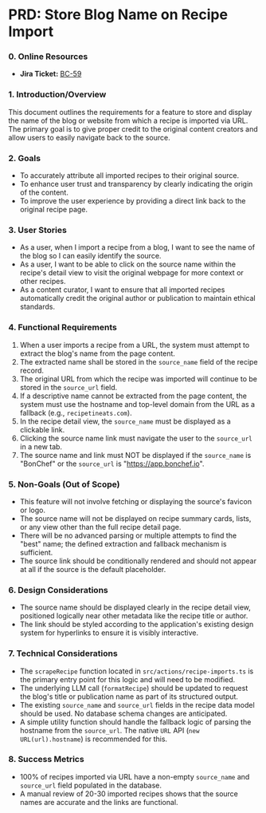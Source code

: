 # PRD: Store Blog Name on Recipe Import

### 0. Online Resources
*   **Jira Ticket:** [BC-59](https://bonchef.atlassian.net/browse/BC-59)

### 1. Introduction/Overview
This document outlines the requirements for a feature to store and display the name of the blog or website from which a recipe is imported via URL. The primary goal is to give proper credit to the original content creators and allow users to easily navigate back to the source.

### 2. Goals
*   To accurately attribute all imported recipes to their original source.
*   To enhance user trust and transparency by clearly indicating the origin of the content.
*   To improve the user experience by providing a direct link back to the original recipe page.

### 3. User Stories
*   As a user, when I import a recipe from a blog, I want to see the name of the blog so I can easily identify the source.
*   As a user, I want to be able to click on the source name within the recipe's detail view to visit the original webpage for more context or other recipes.
*   As a content curator, I want to ensure that all imported recipes automatically credit the original author or publication to maintain ethical standards.

### 4. Functional Requirements
1.  When a user imports a recipe from a URL, the system must attempt to extract the blog's name from the page content.
2.  The extracted name shall be stored in the `source_name` field of the recipe record.
3.  The original URL from which the recipe was imported will continue to be stored in the `source_url` field.
4.  If a descriptive name cannot be extracted from the page content, the system must use the hostname and top-level domain from the URL as a fallback (e.g., `recipetineats.com`).
5.  In the recipe detail view, the `source_name` must be displayed as a clickable link.
6.  Clicking the source name link must navigate the user to the `source_url` in a new tab.
7.  The source name and link must NOT be displayed if the `source_name` is "BonChef" or the `source_url` is "https://app.bonchef.io".

### 5. Non-Goals (Out of Scope)
*   This feature will not involve fetching or displaying the source's favicon or logo.
*   The source name will not be displayed on recipe summary cards, lists, or any view other than the full recipe detail page.
*   There will be no advanced parsing or multiple attempts to find the "best" name; the defined extraction and fallback mechanism is sufficient.
*   The source link should be conditionally rendered and should not appear at all if the source is the default placeholder.

### 6. Design Considerations
*   The source name should be displayed clearly in the recipe detail view, positioned logically near other metadata like the recipe title or author.
*   The link should be styled according to the application's existing design system for hyperlinks to ensure it is visibly interactive.

### 7. Technical Considerations
*   The `scrapeRecipe` function located in `src/actions/recipe-imports.ts` is the primary entry point for this logic and will need to be modified.
*   The underlying LLM call (`formatRecipe`) should be updated to request the blog's title or publication name as part of its structured output.
*   The existing `source_name` and `source_url` fields in the recipe data model should be used. No database schema changes are anticipated.
*   A simple utility function should handle the fallback logic of parsing the hostname from the `source_url`. The native `URL` API (`new URL(url).hostname`) is recommended for this.

### 8. Success Metrics
*   100% of recipes imported via URL have a non-empty `source_name` and `source_url` field populated in the database.
*   A manual review of 20-30 imported recipes shows that the source names are accurate and the links are functional.

